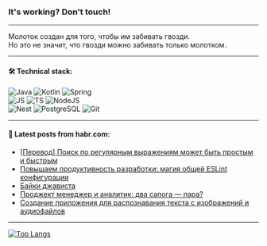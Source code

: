 ### It's working? Don't touch!

---
Молоток создан для того, чтобы им забивать гвозди. <br>
Но это не значит, что гвозди можно забивать только молотком.

---

#### 🛠️ Technical stack:

![Java](https://img.shields.io/badge/Java-informational?logo=Oracle&style=flat&logoColor=white&color=FF4500)
![Kotlin](https://img.shields.io/badge/Kotlin-informational?logo=Kotlin&style=flat&logoColor=white&color=774D97)
![Spring](https://img.shields.io/badge/SpringBoot-informational?logo=SpringBoot&style=flat&logoColor=white&color=6DB33F) <br>
![JS](https://img.shields.io/badge/JS-informational?logo=javaScript&style=flat&logoColor=black&color=F7Df1E)
![TS](https://img.shields.io/badge/TypeScript-informational?logo=typeScript&style=flat&logoColor=black&color=0667A8)
![NodeJS](https://img.shields.io/badge/NodeJS-informational?logo=node.js&style=flat&logoColor=white&color=70A760) <br>
![Nest](https://img.shields.io/badge/NestJS-informational?logo=NestJS&style=flat&logoColor=white&color=E0234E)
![PostgreSQL](https://img.shields.io/badge/PostgreSQL-informational?logo=PostgreSQL&style=flat&logoColor=white&color=DAA520)
![Git](https://img.shields.io/badge/Git-informational?logo=git&style=flat&logoColor=white&color=778899)

___

#### 💬 Latest posts from habr.com:

<!-- BLOG-POST-LIST:START -->
- [[Перевод] Поиск по регулярным выражениям может быть простым и быстрым](https://habr.com/ru/articles/756806/?utm_source=habrahabr&utm_medium=rss&utm_campaign=756806)
- [Повышаем продуктивность разработки: магия общей ESLint конфигурации](https://habr.com/ru/articles/758954/?utm_source=habrahabr&utm_medium=rss&utm_campaign=758954)
- [Байки джависта](https://habr.com/ru/articles/759102/?utm_source=habrahabr&utm_medium=rss&utm_campaign=759102)
- [Проджект менеджер и аналитик: два сапога — пара?](https://habr.com/ru/articles/759100/?utm_source=habrahabr&utm_medium=rss&utm_campaign=759100)
- [Создание приложения для распознавания текста с изображений и аудиофайлов](https://habr.com/ru/articles/758882/?utm_source=habrahabr&utm_medium=rss&utm_campaign=758882)
<!-- BLOG-POST-LIST:END -->

---
[![Top Langs](https://github-readme-stats-git-master-advtsetting-gmailcom.vercel.app/api/top-langs/?username=zloylis&langs_count=10&hide_title=false&title_color=e6edf3&size_weight=0.5&count_weight=0.5&layout=compact&hide_border=true&theme=dracula)](https://github.com/zloylis)

<!-- ![GitHub stats](https://github-readme-stats-git-master-advtsetting-gmailcom.vercel.app/api?username=zloylis&show_icons=true&hide_border=true&theme=dracula&hide_title=true&include_all_commits=true&count_private=true&hide=contribs&hide_rank=true) -->
